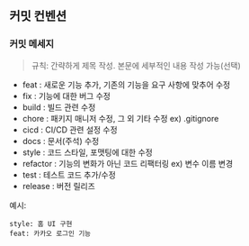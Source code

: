 ## 커밋 컨벤션

### 커밋 메세지

> 규칙: 간략하게 제목 작성. 본문에 세부적인 내용 작성 가능(선택)

-   feat : 새로운 기능 추가, 기존의 기능을 요구 사항에 맞추어 수정
-   fix : 기능에 대한 버그 수정
-   build : 빌드 관련 수정
-   chore : 패키지 매니저 수정, 그 외 기타 수정 ex) .gitignore
-   cicd : CI/CD 관련 설정 수정
-   docs : 문서(주석) 수정
-   style : 코드 스타일, 포맷팅에 대한 수정
-   refactor : 기능의 변화가 아닌 코드 리팩터링 ex) 변수 이름 변경
-   test : 테스트 코드 추가/수정
-   release : 버전 릴리즈

예시:

```
style: 홈 UI 구현
feat: 카카오 로그인 기능
```
